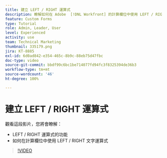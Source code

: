 ```yaml
---
title: 建立 LEFT / RIGHT 運算式
description: 瞭解如何在 Adobe  [!DNL Workfront] 的計算欄位中使用 LEFT / RIGHT 運算式。
feature: Custom Forms
type: Tutorial
role: Admin, Leader, User
level: Experienced
activity: use
team: Technical Marketing
thumbnail: 335179.png
jira: KT-8885
exl-id: 6d0ad842-e354-465c-8b9c-88eb75d47fbc
doc-type: video
source-git-commit: bbdf99c6bc1be714077fd94fc3f8325394de36b3
workflow-type: tm+mt
source-wordcount: '46'
ht-degree: 100%

---
```


# 建立 LEFT / RIGHT 運算式

觀看這段影片，您將會瞭解：

* LEFT / RIGHT 運算式的功能
* 如何在計算欄位中使用 LEFT / RIGHT 文字運算式

>[!VIDEO](https://video.tv.adobe.com/v/335179/?quality=12&learn=on&enablevpops=1)
